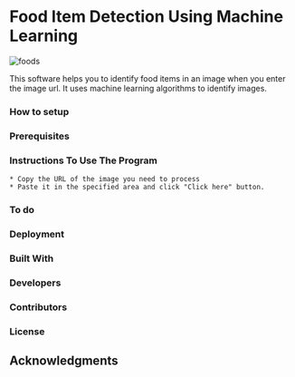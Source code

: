 ﻿# Food Item Detection Using Machine Learning

![foods](https://github.com/lahirukawijes/FoodItemDetection/blob/documentation-contributions/images/foods.jpg)

This software helps you to identify food items in an image when you enter the image url. It uses machine learning algorithms to identify images. 

### How to setup

### Prerequisites

### Instructions To Use The Program
```
* Copy the URL of the image you need to process
* Paste it in the specified area and click "Click here" button.

```

### To do

### Deployment

### Built With

### Developers

### Contributors

### License

## Acknowledgments